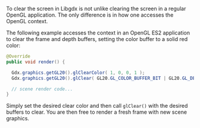To clear the screen in Libgdx is not unlike clearing the screen in a regular OpenGL application. The only difference is in how one accesses the OpenGL context.

The following example accesses the context in an OpenGL ES2 application to clear the frame and depth buffers, setting the color buffer to a solid red color:

```java
@Override
public void render() {

  Gdx.graphics.getGL20().glClearColor( 1, 0, 0, 1 );
  Gdx.graphics.getGL20().glClear( GL20.GL_COLOR_BUFFER_BIT | GL20.GL_DEPTH_BUFFER_BIT );

  // scene render code...
}
```

Simply set the desired clear color and then call `glClear()` with the desired buffers to clear. You are then free to render a fresh frame with new scene graphics.